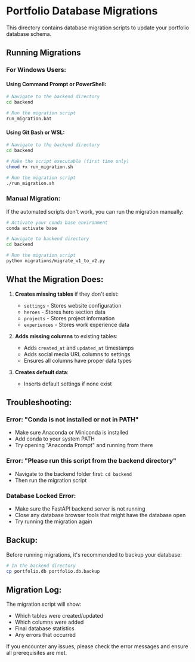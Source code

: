# Portfolio Database Migrations

This directory contains database migration scripts to update your portfolio database schema.

## Running Migrations

### For Windows Users:

#### Using Command Prompt or PowerShell:

```bash
# Navigate to the backend directory
cd backend

# Run the migration script
run_migration.bat
```

#### Using Git Bash or WSL:

```bash
# Navigate to the backend directory
cd backend

# Make the script executable (first time only)
chmod +x run_migration.sh

# Run the migration script
./run_migration.sh
```

### Manual Migration:

If the automated scripts don't work, you can run the migration manually:

```bash
# Activate your conda base environment
conda activate base

# Navigate to backend directory
cd backend

# Run the migration script
python migrations/migrate_v1_to_v2.py
```

## What the Migration Does:

1. **Creates missing tables** if they don't exist:

   - `settings` - Stores website configuration
   - `heroes` - Stores hero section data
   - `projects` - Stores project information
   - `experiences` - Stores work experience data

2. **Adds missing columns** to existing tables:

   - Adds `created_at` and `updated_at` timestamps
   - Adds social media URL columns to settings
   - Ensures all columns have proper data types

3. **Creates default data**:
   - Inserts default settings if none exist

## Troubleshooting:

### Error: "Conda is not installed or not in PATH"

- Make sure Anaconda or Miniconda is installed
- Add conda to your system PATH
- Try opening "Anaconda Prompt" and running from there

### Error: "Please run this script from the backend directory"

- Navigate to the backend folder first: `cd backend`
- Then run the migration script

### Database Locked Error:

- Make sure the FastAPI backend server is not running
- Close any database browser tools that might have the database open
- Try running the migration again

## Backup:

Before running migrations, it's recommended to backup your database:

```bash
# In the backend directory
cp portfolio.db portfolio.db.backup
```

## Migration Log:

The migration script will show:

- Which tables were created/updated
- Which columns were added
- Final database statistics
- Any errors that occurred

If you encounter any issues, please check the error messages and ensure all prerequisites are met.
